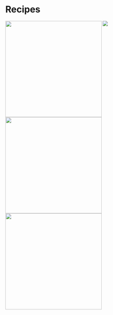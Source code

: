# Recipes

<img src="https://user-images.githubusercontent.com/54910065/77094008-d6c0ca00-69d9-11ea-872d-34de0c3f6b0a.png" width=300 align=left padding=0,0,10,10>
<img src="https://user-images.githubusercontent.com/54910065/77094274-4040d880-69da-11ea-9c92-0852dfe1bf9e.png" width=300 align=left padding=0,10,10,10>
<img src="https://user-images.githubusercontent.com/54910065/77093970-c90b4480-69d9-11ea-9d9c-b8be99dc0715.png" width=300 align=left padding=0,10,0,0>
<img src="https://user-images.githubusercontent.com/54910065/77096961-0e317580-69de-11ea-95e6-d55bef3afecb.gif">

